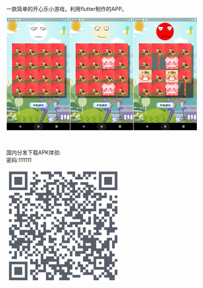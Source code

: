 一款简单的开心乐小游戏，利用flutter制作的APP。<br>

<div style="display:flex; justify-content: space-evenly;">
<img src="https://github.com/tec8297729/hh_game/blob/master/demo/1.png?raw=true" width="33%">
<img src="https://github.com/tec8297729/hh_game/blob/master/demo/2.png?raw=true" width="33%">
<img src="https://github.com/tec8297729/hh_game/blob/master/demo/3.png?raw=true" width="33%">
</div>
<br><br>

国内分发下载APK体验: <br>
密码:111111 <br>
<div style="display:flex;">
<img src="https://github.com/tec8297729/hh_game/blob/master/demo/QRCode_258.png?raw=true" width="300px" height="300px">
</div>